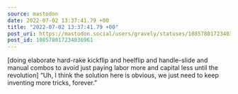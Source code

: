 ```yaml
---
source: mastodon
date: 2022-07-02 13:37:41.79 +00
title: "2022-07-02 13:37:41.79 +00"
post_uri: https://mastodon.social/users/gravely/statuses/108578017234036961
post_id: 108578017234036961
---
```

[doing elaborate hard-rake kickflip and heelflip and handle-slide and manual combos to avoid just paying labor more and capital less until the revolution] “Uh, I think the solution here is obvious, we just need to keep inventing more tricks, forever.”


